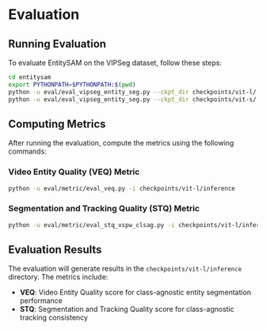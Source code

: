 # Evaluation

## Running Evaluation

To evaluate EntitySAM on the VIPSeg dataset, follow these steps:

```bash
cd entitysam
export PYTHONPATH=$PYTHONPATH:$(pwd)
python -u eval/eval_vipseg_entity_seg.py --ckpt_dir checkpoints/vit-l/
python -u eval/eval_vipseg_entity_seg.py --ckpt_dir checkpoints/vit-s/ --model_cfg configs/sam2.1_hiera_s.yaml --mask_decoder_depth 4
```

## Computing Metrics

After running the evaluation, compute the metrics using the following commands:

### Video Entity Quality (VEQ) Metric
```bash
python -u eval/metric/eval_veq.py -i checkpoints/vit-l/inference
```

### Segmentation and Tracking Quality (STQ) Metric
```bash
python -u eval/metric/eval_stq_vspw_clsag.py -i checkpoints/vit-l/inference
```

## Evaluation Results

The evaluation will generate results in the `checkpoints/vit-l/inference` directory. The metrics include:
- **VEQ**: Video Entity Quality score for class-agnostic entity segmentation performance
- **STQ**: Segmentation and Tracking Quality score for class-agnostic tracking consistency 
